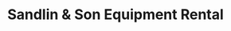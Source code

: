---
title: "Sandlin & Son Equipment Rental"
url: /idyllwild/sandlin-und-son-equipment-rental/
shop: Baumarkt
---